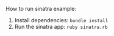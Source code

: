 How to run sinatra example:

1. Install dependencies: `bundle install`
2. Run the sinatra app: `ruby sinatra.rb`